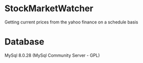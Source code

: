 # StockMarketWatcher
Getting current prices from the yahoo finance on a schedule basis

# Database
MySql 8.0.28 (MySql Community Server - GPL)
